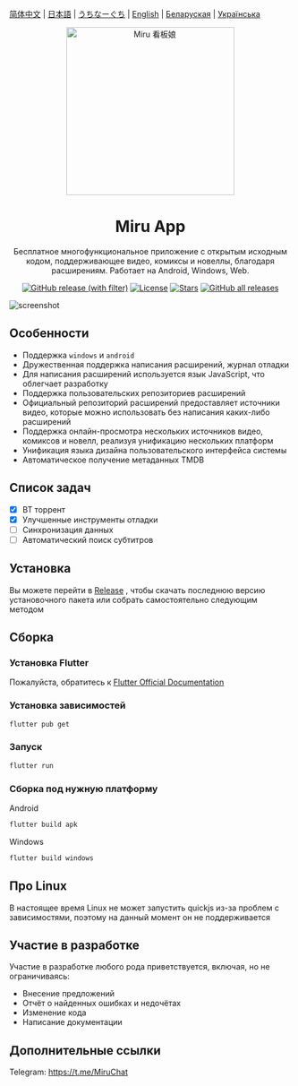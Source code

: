 [简体中文](README-zh.md) | [日本語](README-ja.md) | [うちなーぐち](README-ryu.md) | [English](README.md) | [Беларуская](README-be.md) | [Українська](README-uk.md)

<div align="center">
  <img width="300" src="./assets/icon/logo.png" alt="Miru 看板娘"/>
</div>

<h1 align="center">Miru App</h1>

<p align="center">Бесплатное многофункциональное приложение с открытым исходным кодом, поддерживающее видео, комиксы и новеллы, благодаря расширениям. Работает на Android, Windows, Web.</p>

<div align="center">

[![GitHub release (with filter)](https://img.shields.io/github/v/release/miru-project/miru-app)](https://github.com/miru-project/miru-app/releases/latest)
[![License](https://img.shields.io/github/license/miru-project/miru-app)](https://github.com/miru-project/miru-app/blob/main/LICENSE)
[![Stars](https://img.shields.io/github/stars/miru-project/miru-app)](https://github.com/miru-project/miru-app/stargazers)
[![GitHub all releases](https://img.shields.io/github/downloads/miru-project/miru-app/total)](https://github.com/miru-project/miru-app/releases/latest)

</div>

![screenshot](assets/screenshot/screenshot.webp)

## Особенности

- Поддержка `windows` и `android`
- Дружественная поддержка написания расширений, журнал отладки
- Для написания расширений используется язык JavaScript, что облегчает разработку
- Поддержка пользовательских репозиториев расширений
- Официальный репозиторий расширений предоставляет источники видео, которые можно использовать без написания каких-либо расширений
- Поддержка онлайн-просмотра нескольких источников видео, комиксов и новелл, реализуя унификацию нескольких платформ
- Унификация языка дизайна пользовательского интерфейса системы
- Автоматическое получение метаданных TMDB

## Список задач

- [x] BT торрент
- [x] Улучшенные инструменты отладки
- [ ] Синхронизация данных
- [ ] Автоматический поиск субтитров

## Установка

Вы можете перейти в [Release](https://github.com/miru-project/miru-app/releases/latest) , чтобы скачать последнюю версию установочного пакета или собрать самостоятельно следующим методом

## Сборка

### Установка Flutter

Пожалуйста, обратитесь к [Flutter Official Documentation](https://flutter.dev/docs/get-started/install)

### Установка зависимостей

```bash
flutter pub get
```

### Запуск

```bash
flutter run
```

### Сборка под нужную платформу

Android

```bash
flutter build apk
```

Windows

```bash
flutter build windows
```

## Про Linux

В настоящее время Linux не может запустить quickjs из-за проблем с зависимостями, поэтому на данный момент он не поддерживается

## Участие в разработке

Участие в разработке любого рода приветствуется, включая, но не ограничиваясь:

- Внесение предложений
- Отчёт о найденных ошибках и недочётах
- Изменение кода
- Написание документации

## Дополнительные ссылки

Telegram: <https://t.me/MiruChat>
